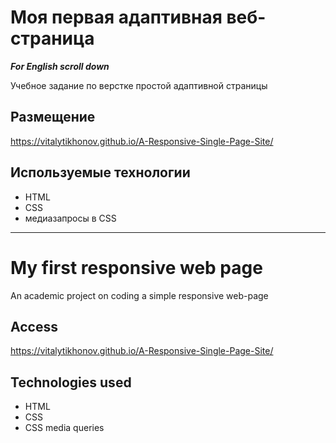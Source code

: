 # Моя первая адаптивная веб-страница
***For English scroll down***

Учебное задание по верстке простой адаптивной страницы
## Размещение
https://vitalytikhonov.github.io/A-Responsive-Single-Page-Site/
## Используемые технологии
- HTML
- CSS
- медиазапросы в CSS
***
# My first responsive web page
An academic project on coding a simple responsive web-page
## Access
https://vitalytikhonov.github.io/A-Responsive-Single-Page-Site/
## Technologies used
- HTML
- CSS
- CSS media queries
